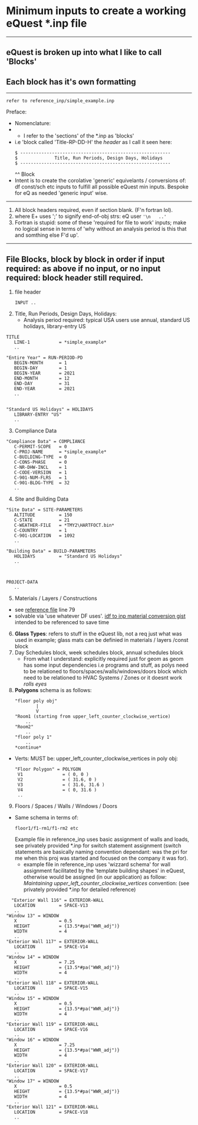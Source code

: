 # Minimum inputs to create a working eQuest *.inp file
***
## eQuest is broken up into what I like to call 'Blocks'
## Each block has it's own formatting
***
```
refer to reference_inp/simple_example.inp
```
Preface:<br>
- Nomenclature:
- -  I refer to the 'sections' of the *.inp as 'blocks'<br>
- i.e 'block called 'Title-RP-DD-H' the *header* as I call it seen here:<br>
  ```
  $ ---------------------------------------------------------
  $              Title, Run Periods, Design Days, Holidays
  $ ---------------------------------------------------------
  ```
  ^^ Block<br>
-  Intent is to create the corolative 'generic' equivelants / conversions of: df const/sch etc inputs to fulfill all possible eQuest min inputs. Bespoke for eQ as needed 'generic input' wise.
***
1. All block headers required, even if section blank. (F'n fortran lol).
2. where E+ uses ';' to signify end-of-obj strs: eQ user ```'\n   ..'```
3. Fortran is stupid: some of these 'required for file to work' inputs; make no logical sense in terms of 'why without an analysis period is this that and somthing else F'd up'.
***
## File Blocks, block by block in order **if** input required: as above if no input, or no input required: block header still required.
1. file header 
   ```
   INPUT ..
   ```
2. Title, Run Periods, Design Days, Holidays:
   - Analysis period required: typical USA users use annual, standard US holidays, library-entry US
```
TITLE           
   LINE-1           = *simple_example*
   ..

"Entire Year" = RUN-PERIOD-PD
   BEGIN-MONTH      = 1
   BEGIN-DAY        = 1
   BEGIN-YEAR       = 2021
   END-MONTH        = 12
   END-DAY          = 31
   END-YEAR         = 2021
   ..


"Standard US Holidays" = HOLIDAYS        
   LIBRARY-ENTRY "US"
   ..
```
3. Compliance Data
```
"Compliance Data" = COMPLIANCE      
   C-PERMIT-SCOPE   = 0
   C-PROJ-NAME      = *simple_example*
   C-BUILDING-TYPE  = 0
   C-CONS-PHASE     = 0
   C-NR-DHW-INCL    = 1
   C-CODE-VERSION   = 1
   C-901-NUM-FLRS   = 1
   C-901-BLDG-TYPE  = 32
   ..
```
4. Site and Building Data
```
"Site Data" = SITE-PARAMETERS 
   ALTITUDE         = 150
   C-STATE          = 21
   C-WEATHER-FILE   = *TMY2\HARTFOCT.bin*
   C-COUNTRY        = 1
   C-901-LOCATION   = 1092
   ..

"Building Data" = BUILD-PARAMETERS
   HOLIDAYS         = "Standard US Holidays"
   ..



PROJECT-DATA    
   ..
```
5. Materials / Layers / Constructions
- see [reference file](/reference_inp/simple_example.inp) line 79 <br>
- solvable via 'use whatever DF uses'. [idf to inp material conversion gist](https://gist.github.com/alnjxn/2591426) intended to be referenced to save time<br>
6. **Glass Types**: refers to stuff in the eQuest lib, not a req just what was used in example; glass mats can be definied in materials / layers /const block
7. Day Schedules block, week schedules block, annual schedules block
   - From what I understand: explicitly required just for geom as geom has some input dependencies i.e programs and stuff, as polys need to be relationed to floors/spaces/walls/windows/doors block which need to be relationed to HVAC Systems / Zones or it doesnt work *rolls eyes*<br>
8. **Polygons** schema is as follows:<br>
    ```
    "floor poly obj"
            |
            V
    "Room1 (starting from upper_left_counter_clockwise_vertice)
        ..
    "Room2"
        ..
    "floor poly 1"
        ..
    *continue*
    ```
- Verts: MUST be: upper_left_counter_clockwise_vertices in poly obj:
  ```
  "Floor Polygon" = POLYGON         
   V1               = ( 0, 0 )
   V2               = ( 31.6, 0 )
   V3               = ( 31.6, 31.6 )
   V4               = ( 0, 31.6 )
   ..
  ```
9. Floors / Spaces / Walls / Windows / Doors
- Same schema in terms of:<br>
  ```
  floor1/f1-rm1/f1-rm2 etc
  ```
  Example file in reference_inp uses basic assignment of walls and loads, see privately provided *.inp for switch statement assignment (switch statements are basically naming convention dependant: was the pri for me when this proj was started and focused on the company it was for).
  - example file in reference_inp uses 'wizzard schema' for wall assignment facilitated by the 'template building shapes' in eQuest, otherwise would be assigned (in our application) as follow:<br>
  *Maintaining upper_left_counter_clockwise_vertices* convention: (see privately provided *.inp for detailed reference)<br>
```
  "Exterior Wall 116" = EXTERIOR-WALL   
   LOCATION         = SPACE-V13
   ..
"Window 13" = WINDOW          
   X                = 0.5
   HEIGHT           = {13.5*#pa("WWR_adj")}
   WIDTH            = 4
   ..
"Exterior Wall 117" = EXTERIOR-WALL   
   LOCATION         = SPACE-V14
   ..
"Window 14" = WINDOW          
   X                = 7.25
   HEIGHT           = {13.5*#pa("WWR_adj")}
   WIDTH            = 4
   ..
"Exterior Wall 118" = EXTERIOR-WALL   
   LOCATION         = SPACE-V15
   ..
"Window 15" = WINDOW          
   X                = 0.5
   HEIGHT           = {13.5*#pa("WWR_adj")}
   WIDTH            = 4
   ..
"Exterior Wall 119" = EXTERIOR-WALL   
   LOCATION         = SPACE-V16
   ..
"Window 16" = WINDOW          
   X                = 7.25
   HEIGHT           = {13.5*#pa("WWR_adj")}
   WIDTH            = 4
   ..
"Exterior Wall 120" = EXTERIOR-WALL   
   LOCATION         = SPACE-V17
   ..
"Window 17" = WINDOW          
   X                = 0.5
   HEIGHT           = {13.5*#pa("WWR_adj")}
   WIDTH            = 4
   ..
"Exterior Wall 121" = EXTERIOR-WALL   
   LOCATION         = SPACE-V18
   ..
```
            